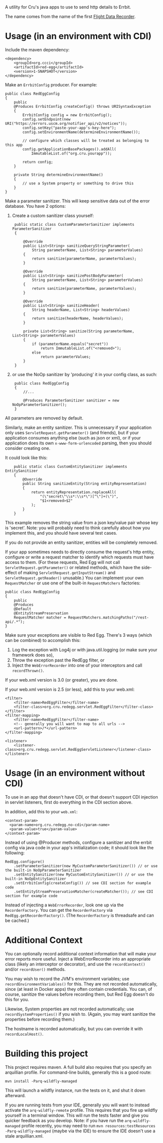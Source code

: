 A utility for Cru's java apps to use to send http details to Errbit.

The name comes from the name of the first
[Flight Data Recorder](http://en.wikipedia.org/wiki/Flight_data_recorder).


Usage (in an environment with CDI)
==================================
Include the maven dependency:

    <dependency>
        <groupId>org.ccci</groupId>
        <artifactId>red-egg</artifactId>
        <version>1-SNAPSHOT</version>
    </dependency>

Make an `ErrbitConfig` producer.  For example:

    public class RedEggConfig
    {
        public
        @Produces ErrbitConfig createConfig() throws URISyntaxException
        {
            ErrbitConfig config = new ErrbitConfig();
            config.setEndpoint(new URI("https://errors.uscm.org/notifier_api/v2/notices"));
            config.setKey("paste-your-app's-key-here");
            config.setEnvironmentName(determineEnvironmentName());

            // configure which classes will be treated as belonging to this app
            config.getApplicationBasePackages().addAll(
                ImmutableList.of("org.cru.yourapp"));

            return config;
        }

        private String determineEnvironmentName()
        {
            // use a System property or something to drive this
        }
    }

Make a parameter sanitizer. This will keep sensitive data out of the error database.  You have 2 options:

1. Create a custom sanitizer class yourself:

        public static class CustomParameterSanitizer implements ParameterSanitizer
        {

            @Override
            public List<String> sanitizeQueryStringParameter(
                String parameterName, List<String> parameterValues)
            {
                return sanitize(parameterName, parameterValues);
            }

            @Override
            public List<String> sanitizePostBodyParameter(
                String parameterName, List<String> parameterValues)
            {
                return sanitize(parameterName, parameterValues);
            }

            @Override
            public List<String> sanitizeHeader(
                String headerName, List<String> headerValues)
            {
                return sanitize(headerName, headerValues);
            }

            private List<String> sanitize(String parameterName, List<String> parameterValues)
            {
                if (parameterName.equals("secret"))
                    return ImmutableList.of("<removed>");
                else
                    return parameterValues;
            }
        }
2. or use the NoOp sanitizer by 'producing' it in your config class, as such:

        public class RedEggConfig
        {
            //...

            @Produces ParameterSanitizer sanitizer = new NoOpParameterSanitizer();
        }
All parameters are removed by default.


Similarly, make an entity sanitizer.
This is unnecessary if your application only uses `ServletRequest.getParameter()` (and friends),
but if your application consumes anything else (such as json or xml),
or if your application does its own `x-www-form-urlencoded` parsing,
then you should consider creating one.

It could look like this:

        public static class CustomEntitySanitizer implements EntitySanitizer
        {
            @Override
            public String sanitizeEntity(String entityRepresentation)
            {
                return entityRepresentation.replaceAll(
                    "(\"secret\"\\s*:\\s*\")[^\"]+(\")",
                    "$1<removed>$2"
                );
            }
        }

This example removes the string value from a json key/value pair whose key is 'secret'.
Note: you will probably need to think carefully about how you implement this,
and you should have several test cases.

If you do not provide an entity sanitizer,
entities will be completely removed.




If your app sometimes needs to directly consume the request's http entity,
configure or write a request matcher to identify which requests must have access to them.
(For these requests, Red Egg will not call `ServletRequest.getParameter()` or related methods,
which have the side-effect of making
`ServletRequest.getInputStream()` and `ServletRequest.getReader()` unusable.)
You can implement your own `RequestMatcher` or use one of the built-in `RequestMatchers` factories:

    public class RedEggConfig
    {
        public
        @Produces
        @Default
        @EntityStreamPreservation
        RequestMatcher matcher = RequestMatchers.matchingPaths("/rest-api/.*");
    }



Make sure your exceptions are visible to Red Egg.  There's 3 ways (which can be combined) to accomplish this:

1. Log the exception with Log4j or with java.util.logging (or make sure your framework does so),
2. Throw the exception past the RedEgg filter, or
3. Inject the `WebErrorRecorder` into one of your interceptors and call `recordThrown()`.


If your web.xml version is 3.0 (or greater), you are done.

If your web.xml version is 2.5 (or less), add this to your web.xml:

    <filter>
        <filter-name>RedEggFilter</filter-name>
        <filter-class>org.cru.redegg.servlet.RedEggFilter</filter-class>
    </filter>
    <filter-mapping>
        <filter-name>RedEggFilter</filter-name>
        <!-- generally you will want to map to all urls -->
        <url-pattern>/*</url-pattern>
    </filter-mapping>

    <listener>
        <listener-class>org.cru.redegg.servlet.RedEggServletListener</listener-class>
    </listener>

Usage (in an environment without CDI)
=====================================

To use in an app that doesn't have CDI, or that doesn't support CDI injection in servlet listeners,
first do everything in the CDI section above.

In addition, add this to your `web.xml`:

    <context-param>
      <param-name>org.cru.redegg.no-cdi</param-name>
      <param-value>true</param-value>
    </context-param>

Instead of using @Producer methods,
configure a sanitizer and the errbit config via java code in your app's initialization code;
it should look like the following:

    RedEgg.configure()
        .setParameterSanitizer(new MyCustomParameterSanitizer()) // or use the built-in NoOpParameterSanitizer
        .setEntitySanitizer(new MyCustomEntitySanitizer()) // or use the built-in NoOpEntitySanitizer
        .setErrbitConfig(createConfig()) // see CDI section for example code
        .setEntityStreamPreservationMatcher(createMatcher()); // see CDI section for example code

Instead of injecting a `WebErrorRecorder`, look one up via the `RecorderFactory`.
You can get the `RecorderFactory` via `RedEgg.getRecorderFactory()`.
(The `RecorderFactory` is threadsafe and can be cached.)


Additional Context
==================

You can optionally record additional context information that will make your error reports more useful.
Inject a WebErrorRecorder into an appropriate class (likely an interceptor or decorator),
and use the `recordContext()` and/or `recordUser()` methods.

You may wish to record the JVM's environment variables; use `recordEnvironmentVariables()` for this.
They are not recorded automatically, since (at least in Docker apps) they often contain credentials.
You can, of course, sanitize the values before recording them, but Red Egg doesn't do this for you.

Likewise, System properties are not recorded automatically;
use `recordSystemProperties()` if you wish to.
(Again, you may want sanitize the properties before recording them.)

The hostname is recorded automatically, but you can override it with `recordLocalHost()`.


Building this project
=====================

This project requires maven.
A full build also requires that you specify an arquillian profile.
For command-line builds, generally this is a good route:

    mvn install -Parq-wildfly-managed

This will launch a wildfly instance, run the tests on it, and shut it down afterward.

If you are running tests from your IDE,
generally you will want to instead activate the `arq-wildfly-remote` profile.
This requires that you fire up wildfly yourself in a terminal window.
This will run the tests faster and give you quicker feedback as you develop.
Note: if you have run the `arq-wildfly-managed` profile recently,
you may need to run `mvn resources:testResources -Parq-wildfly-managed`
(maybe via the IDE) to ensure the IDE doesn't use a stale arquillian.xml.
